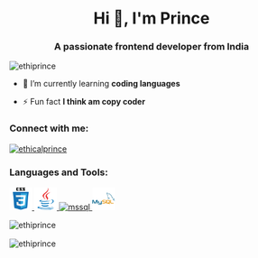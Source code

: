 <h1 align="center">Hi 👋, I'm Prince</h1>
<h3 align="center">A passionate frontend developer from India</h3>

<p align="left"> <img src="https://komarev.com/ghpvc/?username=ethiprince&label=Profile%20views&color=0e75b6&style=flat" alt="ethiprince" /> </p>

- 🌱 I’m currently learning **coding languages**

- ⚡ Fun fact **I think am copy coder**

<h3 align="left">Connect with me:</h3>
<p align="left">
<a href="https://www.youtube.com/c/ethicalprince" target="blank"><img align="center" src="https://raw.githubusercontent.com/rahuldkjain/github-profile-readme-generator/master/src/images/icons/Social/youtube.svg" alt="ethicalprince" height="30" width="40" /></a>
</p>

<h3 align="left">Languages and Tools:</h3>
<p align="left"> <a href="https://www.w3schools.com/css/" target="_blank" rel="noreferrer"> <img src="https://raw.githubusercontent.com/devicons/devicon/master/icons/css3/css3-original-wordmark.svg" alt="css3" width="40" height="40"/> </a> <a href="https://www.java.com" target="_blank" rel="noreferrer"> <img src="https://raw.githubusercontent.com/devicons/devicon/master/icons/java/java-original.svg" alt="java" width="40" height="40"/> </a> <a href="https://www.microsoft.com/en-us/sql-server" target="_blank" rel="noreferrer"> <img src="https://www.svgrepo.com/show/303229/microsoft-sql-server-logo.svg" alt="mssql" width="40" height="40"/> </a> <a href="https://www.mysql.com/" target="_blank" rel="noreferrer"> <img src="https://raw.githubusercontent.com/devicons/devicon/master/icons/mysql/mysql-original-wordmark.svg" alt="mysql" width="40" height="40"/> </a> </p>

<p><img align="center" src="https://github-readme-stats.vercel.app/api/top-langs?username=ethiprince&show_icons=true&locale=en&layout=compact" alt="ethiprince" /></p>

<p><img align="center" src="https://github-readme-streak-stats.herokuapp.com/?user=ethiprince&" alt="ethiprince" /></p>
